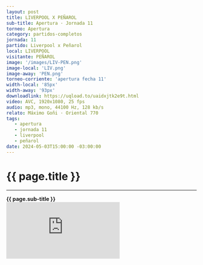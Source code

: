 ```yaml
---
layout: post
title: LIVERPOOL X PEÑAROL
sub-title: Apertura · Jornada 11
torneo: Apertura
category: partidos-completos
jornada: 11
partido: Liverpool x Peñarol
local: LIVERPOOL
visitante: PEÑAROL
image: '/images/LIV-PEN.png'
image-local: 'LIV.png'
image-away: 'PEN.png'
torneo-corriente: 'apertura fecha 11'
width-local: '85px'
width-away: '93px'
downloadlink: https://uqload.to/uaidxjtk2e9t.html
video: AVC, 1920x1080, 25 fps
audio: mp3, mono, 44100 Hz, 128 kb/s
relato: Máximo Goñi · Oriental 770
tags:
   - apertura
   - jornada 11
   - liverpool
   - peñarol
date: 2024-05-03T15:00:00 -03:00:00
---
```


<div class="mt-5 mb-4 dyuthi_regular"> 
    <h1 class="text-success kustom_culture"> 
                {{ page.title }} 
    </h1>
    <hr> 
    <strong>{{ page.sub-title }}</strong>
     
</div>
<div class="embed-responsive embed-responsive-16by9"><iframe allow="accelerometer; autoplay; clipboard-write; encrypted-media; gyroscope; picture-in-picture; web-share" allowfullscreen="" data-td-src-property="https://www.youtube.com/embed/UTJTXJcFEQs?feature=oembed" frameborder="0" class="youtube mb-10 w-100 h-100" referrerpolicy="strict-origin-when-cross-origin" src="https://uqload.to/embed-uaidxjtk2e9t.html" title="OBSESIONADOS"></iframe></div>